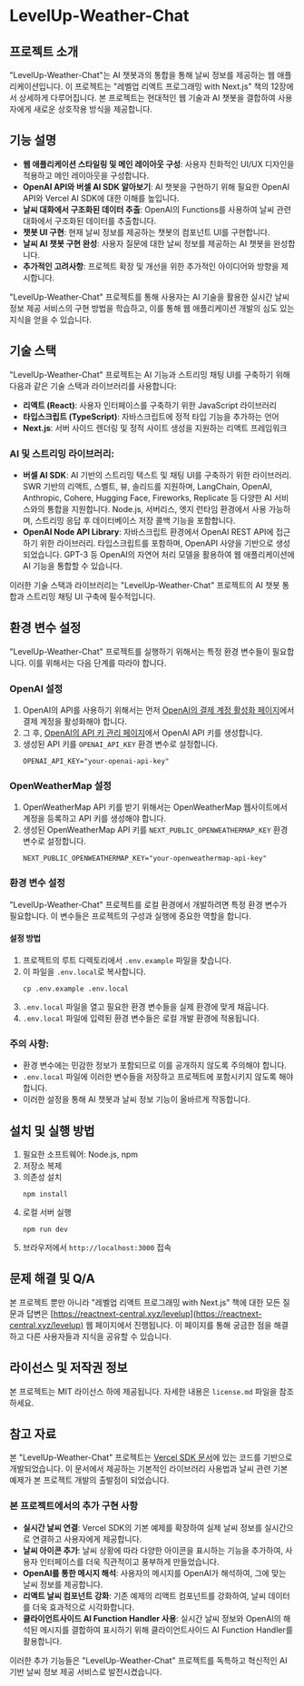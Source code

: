 # LevelUp-Weather-Chat
## 프로젝트 소개
"LevelUp-Weather-Chat"는 AI 챗봇과의 통합을 통해 날씨 정보를 제공하는 웹 애플리케이션입니다. 이 프로젝트는 "레벨업 리액트 프로그래밍 with Next.js" 책의 12장에서 상세하게 다루어집니다. 본 프로젝트는 현대적인 웹 기술과 AI 챗봇을 결합하여 사용자에게 새로운 상호작용 방식을 제공합니다.

## 기능 설명

- **웹 애플리케이션 스타일링 및 메인 레이아웃 구성**: 사용자 친화적인 UI/UX 디자인을 적용하고 메인 레이아웃을 구성합니다.
- **OpenAI API와 버셀 AI SDK 알아보기**: AI 챗봇을 구현하기 위해 필요한 OpenAI API와 Vercel AI SDK에 대한 이해를 높입니다.
- **날씨 대화에서 구조화된 데이터 추출**: OpenAI의 Functions를 사용하여 날씨 관련 대화에서 구조화된 데이터를 추출합니다.
- **챗봇 UI 구현**: 현재 날씨 정보를 제공하는 챗봇의 컴포넌트 UI를 구현합니다.
- **날씨 AI 챗봇 구현 완성**: 사용자 질문에 대한 날씨 정보를 제공하는 AI 챗봇을 완성합니다.
- **추가적인 고려사항**: 프로젝트 확장 및 개선을 위한 추가적인 아이디어와 방향을 제시합니다.

"LevelUp-Weather-Chat" 프로젝트를 통해 사용자는 AI 기술을 활용한 실시간 날씨 정보 제공 서비스의 구현 방법을 학습하고, 이를 통해 웹 애플리케이션 개발의 심도 있는 지식을 얻을 수 있습니다.


## 기술 스택

"LevelUp-Weather-Chat" 프로젝트는 AI 기능과 스트리밍 채팅 UI를 구축하기 위해 다음과 같은 기술 스택과 라이브러리를 사용합니다:

- **리액트 (React)**: 사용자 인터페이스를 구축하기 위한 JavaScript 라이브러리
- **타입스크립트 (TypeScript)**: 자바스크립트에 정적 타입 기능을 추가하는 언어
- **Next.js**: 서버 사이드 렌더링 및 정적 사이트 생성을 지원하는 리액트 프레임워크

### AI 및 스트리밍 라이브러리:
- **버셀 AI SDK**: AI 기반의 스트리밍 텍스트 및 채팅 UI를 구축하기 위한 라이브러리. SWR 기반의 리액트, 스벨트, 뷰, 솔리드를 지원하며, LangChain, OpenAI, Anthropic, Cohere, Hugging Face, Fireworks, Replicate 등 다양한 AI 서비스와의 통합을 지원합니다. Node.js, 서버리스, 엣지 런타임 환경에서 사용 가능하며, 스트리밍 응답 후 데이터베이스 저장 콜백 기능을 포함합니다.
- **OpenAI Node API Library**: 자바스크립트 환경에서 OpenAI REST API에 접근하기 위한 라이브러리. 타입스크립트를 포함하며, OpenAPI 사양을 기반으로 생성되었습니다. GPT-3 등 OpenAI의 자연어 처리 모델을 활용하여 웹 애플리케이션에 AI 기능을 통합할 수 있습니다.

이러한 기술 스택과 라이브러리는 "LevelUp-Weather-Chat" 프로젝트의 AI 챗봇 통합과 스트리밍 채팅 UI 구축에 필수적입니다.


## 환경 변수 설정

"LevelUp-Weather-Chat" 프로젝트를 실행하기 위해서는 특정 환경 변수들이 필요합니다. 이를 위해서는 다음 단계를 따라야 합니다.

### OpenAI 설정
1. OpenAI의 API를 사용하기 위해서는 먼저 [OpenAI의 결제 계정 활성화 페이지](https://platform.openai.com/account/billing/overview)에서 결제 계정을 활성화해야 합니다.
2. 그 후, [OpenAI의 API 키 관리 페이지](https://platform.openai.com/account/api-keys)에서 OpenAI API 키를 생성합니다.
3. 생성된 API 키를 `OPENAI_API_KEY` 환경 변수로 설정합니다.
   ```
   OPENAI_API_KEY="your-openai-api-key"
   ```

### OpenWeatherMap 설정
1. OpenWeatherMap API 키를 받기 위해서는 OpenWeatherMap 웹사이트에서 계정을 등록하고 API 키를 생성해야 합니다.
2. 생성된 OpenWeatherMap API 키를 `NEXT_PUBLIC_OPENWEATHERMAP_KEY` 환경 변수로 설정합니다.
   ```
   NEXT_PUBLIC_OPENWEATHERMAP_KEY="your-openweathermap-api-key"
   ```

### 환경 변수 설정

"LevelUp-Weather-Chat" 프로젝트를 로컬 환경에서 개발하려면 특정 환경 변수가 필요합니다. 이 변수들은 프로젝트의 구성과 실행에 중요한 역할을 합니다.

#### 설정 방법
1. 프로젝트의 루트 디렉토리에서 `.env.example` 파일을 찾습니다.
2. 이 파일을 `.env.local`로 복사합니다.
   ```
   cp .env.example .env.local
   ```
3. `.env.local` 파일을 열고 필요한 환경 변수들을 실제 환경에 맞게 채웁니다.
4. `.env.local` 파일에 입력된 환경 변수들은 로컬 개발 환경에 적용됩니다.

### 주의 사항:
- 환경 변수에는 민감한 정보가 포함되므로 이를 공개하지 않도록 주의해야 합니다.
- `.env.local` 파일에 이러한 변수들을 저장하고 프로젝트에 포함시키지 않도록 해야 합니다.
- 이러한 설정을 통해 AI 챗봇과 날씨 정보 기능이 올바르게 작동합니다.

## 설치 및 실행 방법
1. 필요한 소프트웨어: Node.js, npm
2. 저장소 복제
3. 의존성 설치
   ```
   npm install
   ```
4. 로컬 서버 실행
   ```
   npm run dev
   ```
5. 브라우저에서 `http://localhost:3000` 접속


## 문제 해결 및 Q/A
본 프로젝트 뿐만 아니라 "레벨업 리액트 프로그래밍 with Next.js" 책에 대한 모든 질문과 답변은 [https://reactnext-central.xyz/levelup](https://reactnext-central.xyz/levelup) 웹 페이지에서 진행됩니다. 이 페이지를 통해 궁금한 점을 해결하고 다른 사용자들과 지식을 공유할 수 있습니다.


## 라이선스 및 저작권 정보
본 프로젝트는 MIT 라이선스 하에 제공됩니다. 자세한 내용은 `license.md` 파일을 참조하세요.

## 참고 자료

본 "LevelUp-Weather-Chat" 프로젝트는 [Vercel SDK 문서](https://sdk.vercel.ai/docs)에 있는 코드를 기반으로 개발되었습니다. 이 문서에서 제공하는 기본적인 라이브러리 사용법과 날씨 관련 기본 예제가 본 프로젝트 개발의 출발점이 되었습니다.

### 본 프로젝트에서의 추가 구현 사항
- **실시간 날씨 연결**: Vercel SDK의 기본 예제를 확장하여 실제 날씨 정보를 실시간으로 연결하고 사용자에게 제공합니다.
- **날씨 아이콘 추가**: 날씨 상황에 따라 다양한 아이콘을 표시하는 기능을 추가하여, 사용자 인터페이스를 더욱 직관적이고 풍부하게 만들었습니다.
- **OpenAI를 통한 메시지 해석**: 사용자의 메시지를 OpenAI가 해석하여, 그에 맞는 날씨 정보를 제공합니다.
- **리액트 날씨 컴포넌트 강화**: 기존 예제의 리액트 컴포넌트를 강화하여, 날씨 데이터를 더욱 효과적으로 시각화합니다.
- **클라이언트사이드 AI Function Handler 사용**: 실시간 날씨 정보와 OpenAI의 해석된 메시지를 결합하여 표시하기 위해 클라이언트사이드 AI Function Handler를 활용합니다.

이러한 추가 기능들은 "LevelUp-Weather-Chat" 프로젝트를 독특하고 혁신적인 AI 기반 날씨 정보 제공 서비스로 발전시켰습니다.
